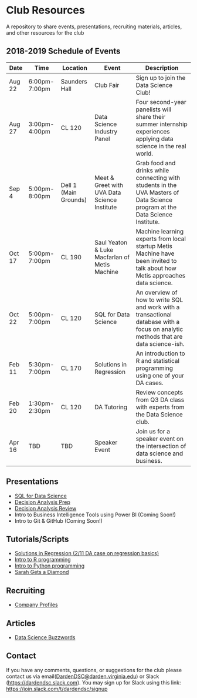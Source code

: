 # Club Resources
A repository to share events, presentations, recruiting materials, articles, and other resources for the club

## 2018-2019 Schedule of Events

Date | Time | Location | Event | Description
---|---|---|---|---------
Aug 22 | 6:00pm-7:00pm | Saunders Hall | Club Fair | Sign up to join the Data Science Club!
Aug 27 | 3:00pm-4:00pm | CL 120 | Data Science Industry Panel | Four second-year panelists will share their summer internship experiences applying data science in the real world.
Sep 4 | 5:00pm-8:00pm | Dell 1 (Main Grounds) | Meet & Greet with UVA Data Science Institute | Grab food and drinks while connecting with students in the UVA Masters of Data Science program at the Data Science Institute.
Oct 17 | 5:00pm-7:00pm | CL 190 | Saul Yeaton & Luke Macfarlan of Metis Machine | Machine learning experts from local startup Metis Machine have been invited to talk about how Metis approaches data science.
Oct 22 | 5:00pm-7:00pm | CL 120 | SQL for Data Science | An overview of how to write SQL and work with a transactional database with a focus on analytic methods that are data science-ish.
Feb 11 | 5:30pm-7:00pm | CL 170  | Solutions in Regression | An introduction to R and statistical programming using one of your DA cases.
Feb 20 | 1:30pm-2:30pm  | CL 120 | DA Tutoring | Review concepts from Q3 DA class with experts from the Data Science club.
Apr 16 | TBD | TBD | Speaker Event | Join us for a speaker event on the intersection of data science and business. 

## Presentations

 - [SQL for Data Science](https://gitcdn.link/cdn/DardenDSC/club-resources/40d3ef0c539be563b69f35916a968eae09fc2b76/presentations/sql-for-data-science/sql-for-data-science.pdf)
 - [Decision Analysis Prep](https://gitcdn.link/repo/DardenDSC/club-resources/master/presentations/decision-analysis-prep/decision-analysis-prep.pdf)
 - [Decision Analysis Review](presentations/decision-analysis-review) 
 - Intro to Business Intelligence Tools using Power BI (Coming Soon!)
 - Intro to Git & GitHub (Coming Soon!)

## Tutorials/Scripts

 - [Solutions in Regression (2/11 DA case on regression basics)](https://github.com/DardenDSC/solutions-in-regression#solutions-in-regression)
 - [Intro to R programming](https://github.com/DardenDSC/intro-to-r-programming#intro-to-r-programming)
 - [Intro to Python programming](https://github.com/DardenDSC/intro-to-python-programming#intro-to-python-programming)
 - [Sarah Gets a Diamond](https://github.com/DardenDSC/sarah-gets-a-diamond#sarah-gets-a-diamond)
 
## Recruiting

 - [Company Profiles](https://github.com/DardenDSC/club-resources/tree/master/recruiting#company-profiles)
 
## Articles

 - [Data Science Buzzwords](https://github.com/DardenDSC/club-resources/blob/master/admin/data-sci-buzzwords.csv)
 
## Contact

If you have any comments, questions, or suggestions for the club please contact 
us via email(DardenDSC@darden.virginia.edu) or Slack (https://dardendsc.slack.com). 
You may sign up for Slack using this link: https://join.slack.com/t/dardendsc/signup

